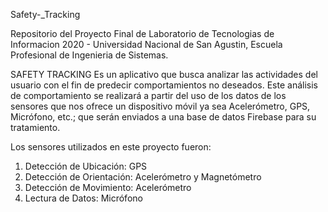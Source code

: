 Safety-_Tracking

Repositorio del Proyecto Final de Laboratorio de Tecnologias de Informacion 2020 - Universidad Nacional de San Agustin, Escuela Profesional de Ingenieria de Sistemas.

SAFETY TRACKING
Es un aplicativo que busca analizar  las actividades del usuario con el fin de predecir comportamientos no deseados. Este análisis de comportamiento se realizará a partir del uso de los datos de los sensores que nos ofrece un dispositivo móvil ya sea Acelerómetro, GPS, Micrófono, etc.; que serán enviados a una base de datos Firebase para su tratamiento.

Los sensores utilizados en este proyecto fueron:
1) Detección de Ubicación: GPS 
2) Detección de Orientación: Acelerómetro y Magnetómetro
3) Detección de Movimiento: Acelerómetro 
4) Lectura de Datos: Micrófono
